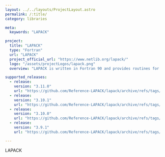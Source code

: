 ```yaml
---
layout: ../../layouts/ProjectLayout.astro
permalink: /:title/
category: libraries

meta:
  keywords: "LAPACK"

project:
  title: "LAPACK"
  type: "Fortran"
  url: "LAPACK"
  project_official_url: "https://www.netlib.org/lapack/"
  logo: "/assets/projectLogos/lapack.png"
  overview: "LAPACK is written in Fortran 90 and provides routines for solving systems of simultaneous linear equations, least-squares solutions of linear systems of equations, eigenvalue problems, and singular value problems. The associated matrix factorizations (LU, Cholesky, QR, SVD, Schur, generalized Schur) are also provided, as are related computations such as reordering of the Schur factorizations and estimating condition numbers. Dense and banded matrices are handled, but not general sparse matrices. In all areas, similar functionality is provided for real and complex matrices, in both single and double precision."

supported_releases:
  - release:
    version: "3.11.0"
    url: "https://github.com/Reference-LAPACK/lapack/archive/refs/tags/v3.11.tar.gz"
  - release:
    version: "3.10.1"
    url: "https://github.com/Reference-LAPACK/lapack/archive/refs/tags/v3.10.1.tar.gz"
  - release:
    version: "3.10.0"
    url: "https://github.com/Reference-LAPACK/lapack/archive/refs/tags/v3.10.0.tar.gz"
  - release:
    version: "3.9.1"
    url: "https://github.com/Reference-LAPACK/lapack/archive/refs/tags/v3.9.1.tar.gz"

---
```


<p>LAPACK</p>

